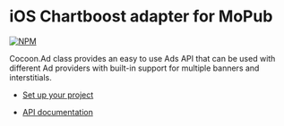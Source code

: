 iOS Chartboost adapter for MoPub
================================

[![NPM](https://nodei.co/npm/cocoon-plugin-ads-ios-mopub-chartboost.png)](https://nodei.co/npm/cocoon-plugin-ads-ios-mopub-chartboost/)

Cocoon.Ad class provides an easy to use Ads API that can be used with different Ad providers with built-in support for multiple banners and interstitials.

* [Set up your project](https://github.com/ludei/atomic-plugins-ads#javascript-api)

* [API documentation](http://ludei.github.io/cocoon-common/dist/doc/js/Cocoon.Ad.html) 
